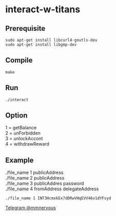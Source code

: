 # interact-w-titans

## Prerequisite

`sudo apt-get install libcurl4-gnutls-dev`<br>
`sudo apt-get install libgmp-dev`

## Compile
`make`

## Run
`./interact`

## Option
1 = getBalance <br>
2 = unForbidden <br>
3 = unlockAccont <br>
4 = withdrawReward <br>

## Example

./file_name 1 publicAddress <br>
./file_name 2 publicAddress <br>
./file_name 3 publicAddres password <br>
./file_name 4 fromAddress delegateAddress <br>

`./file_name 1 INT3HcmxkEx7dDRwVHqEVV46v1dYFsyd`

[Telegram @mmnervous](https://t.me/mmnervous)
